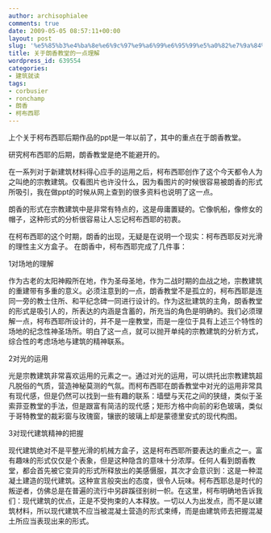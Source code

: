 ```yaml
---
author: archisophialee
comments: true
date: 2009-05-05 08:57:11+00:00
layout: post
slug: '%e5%85%b3%e4%ba%8e%e6%9c%97%e9%a6%99%e6%95%99%e5%a0%82%e7%9a%84%e4%b8%80%e7%82%b9%e7%90%86%e8%a7%a3'
title: 关于朗香教堂的一点理解
wordpress_id: 639554
categories:
- 建筑就读
tags:
- corbusier
- ronchamp
- 朗香
- 柯布西耶
---
```


上个关于柯布西耶后期作品的ppt是一年以前了，其中的重点在于朗香教堂。

 

研究柯布西耶的后期，朗香教堂是绝不能避开的。

 

在一系列对于新建筑材料得心应手的运用之后，柯布西耶创作了这个今天都令人为之叫绝的宗教建筑。仅看图片也许没什么，因为看图片的时候很容易被朗香的形式所吸引，我在做ppt的时候从网上查到的很多资料也说明了这一点。

 

朗香的形式在宗教建筑中是非常有特点的，这是毋庸置疑的。它像帆船，像修女的帽子，这种形式的分析很容易让人忘记柯布西耶的初衷。

 

在柯布西耶的这个时期，朗香的出现，无疑是在说明一个现实：柯布西耶反对光滑的理性主义方盒子。 在朗香中，柯布西耶完成了几件事：

 

1对场地的理解

 

作为古老的太阳神殿所在地，作为圣母圣地，作为二战时期的血战之地，宗教建筑的重建带有多重的意义。必须注意到的一点，朗香教堂不是孤立的，柯布西耶是连同一旁的教士住所、和平纪念碑一同进行设计的。作为这批建筑的主角，朗香教堂的形式是吸引人的，所表达的内涵是含蓄的，所充当的角色是明确的。我们必须理解一点，柯布西耶所设计的，并不是一座教堂，而是一座位于具有上述三个特性的场地的纪念性神圣场所。明白了这一点，就可以抛开单纯的宗教建筑的分析方式，综合性的考虑场地与建筑的精神联系。

 

2对光的运用

 

光是宗教建筑非常喜欢运用的元素之一。通过对光的运用，可以烘托出宗教建筑超凡脱俗的气质，营造神秘莫测的气氛。而柯布西耶在朗香教堂中对光的运用非常具有现代感，但是仍然可以找到一些有趣的联系：墙壁与天花之间的狭缝，类似于圣索菲亚教堂的手法，但是跟富有简洁的现代感；矩形方格中向前的彩色玻璃，类似于哥特教堂的裁彩窗与玫瑰窗，镶嵌的玻璃上却是蒙德里安式的现代构图。

 

3对现代建筑精神的把握

 

现代建筑绝对不是平整光滑的机械方盒子，这是柯布西耶所要表达的重点之一。富有趣味的形式仅仅是个表象，但是这种隐含的意味十分浓厚。任何人看到朗香教堂，都会首先被它变异的形式所释放出的美感慑服，其次才会意识到：这是一种混凝土建造的现代建筑。这种宣言般突出的态度，很令人玩味。柯布西耶总是时代的叛逆者，仿佛总是在普遍的流行中另辟蹊径别树一帜。在这里，柯布明确地告诉我们：现代建筑的优点，正是不受拘束的人本释放。一切以人为出发点，而不是以建筑材料，所以现代建筑不应当被混凝土营造的形式束缚，而是由建筑师去把握混凝土所应当表现出来的形式。

